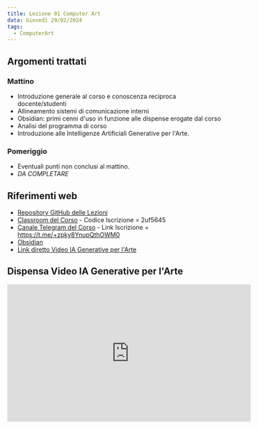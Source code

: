 ```yaml
---
title: Lezione 01 Computer Art
data: Giovedì 29/02/2024
tags:
  - ComputerArt
---
```


## Argomenti trattati

### Mattino

- Introduzione generale al corso e conoscenza reciproca docente/studenti
- Allineamento sistemi di comunicazione interni
- Obsidian: primi cenni d'uso in funzione alle dispense erogate dal corso
- Analisi del programma di corso
- Introduzione alle Intelligenze Artificiali Generative per l'Arte.

### Pomeriggio

- Eventuali punti non conclusi al mattino.
- *DA COMPLETARE*

## Riferimenti web

- [Repository GitHub delle Lezioni](https://github.com/ABA-Sironi-Codex/Ars-Ex-Machina)
-  [Classroom del Corso](https://classroom.google.com/c/NjUxNjcyODAyOTI1) - Codice Iscrizione = 2uf5645
- [Canale Telegram del Corso](https://t.me/+zpky8YnupQthOWM0) - Link Iscrizione = https://t.me/+zpky8YnupQthOWM0
- [Obsidian](https://obsidian.md)
- [Link diretto Video IA Generative per l'Arte](https://www.youtube.com/watch?v=ujfThYwgU-c)

## Dispensa Video IA Generative per l'Arte

<iframe width="560" height="315" src="https://www.youtube-nocookie.com/embed/ujfThYwgU-c?si=klPdyLx78ebvFCzh" title="YouTube video player" frameborder="0" allow="accelerometer; autoplay; clipboard-write; encrypted-media; gyroscope; picture-in-picture; web-share" allowfullscreen></iframe>
